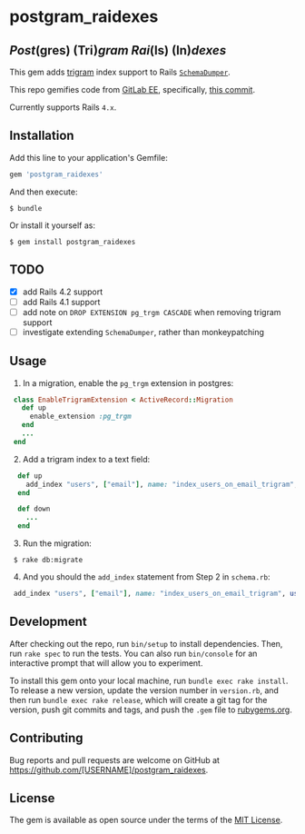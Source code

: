 # postgram_raidexes

## *Post*(gres) (Tri)*gram* *Rai*(ls) (In)*dexes*

This gem adds [trigram](https://www.postgresql.org/docs/current/static/pgtrgm.html) index support to Rails [`SchemaDumper`](http://edgeguides.rubyonrails.org/active_record_migrations.html#schema-dumping-and-you).

This repo gemifies code from [GitLab EE](https://gitlab.com/gitlab-org/gitlab-ee), specifically, [this commit](https://gitlab.com/gitlab-org/gitlab-ee/commit/70bf6dc702b6354c3a00d0b81e7d7c10be25ffb8).

Currently supports Rails `4.x`.

## Installation

Add this line to your application's Gemfile:

```ruby
gem 'postgram_raidexes'
```

And then execute:

    $ bundle

Or install it yourself as:

    $ gem install postgram_raidexes

## TODO

- [x] add Rails 4.2 support
- [ ] add Rails 4.1 support
- [ ] add note on `DROP EXTENSION pg_trgm CASCADE` when removing trigram support
- [ ] investigate extending `SchemaDumper`, rather than monkeypatching

## Usage

1. In a migration, enable the `pg_trgm` extension in postgres:
 ```ruby
  class EnableTrigramExtension < ActiveRecord::Migration
    def up
      enable_extension :pg_trgm
    end
    ...
  end
 ```

2. Add a trigram index to a text field:

 ```ruby
   def up
     add_index "users", ["email"], name: "index_users_on_email_trigram", using: :gin, opclasses: {"email"=>"gin_trgm_ops"}
   end

   def down
     ...
   end
 ```

3. Run the migration:

 ```
  $ rake db:migrate
 ```

4. And you should the `add_index` statement from Step 2 in `schema.rb`:

 ```ruby
  add_index "users", ["email"], name: "index_users_on_email_trigram", using: :gin, opclasses: {"email"=>"gin_trgm_ops"}
 ```

## Development

After checking out the repo, run `bin/setup` to install dependencies. Then, run `rake spec` to run the tests. You can also run `bin/console` for an interactive prompt that will allow you to experiment.

To install this gem onto your local machine, run `bundle exec rake install`. To release a new version, update the version number in `version.rb`, and then run `bundle exec rake release`, which will create a git tag for the version, push git commits and tags, and push the `.gem` file to [rubygems.org](https://rubygems.org).

## Contributing

Bug reports and pull requests are welcome on GitHub at https://github.com/[USERNAME]/postgram_raidexes.

## License

The gem is available as open source under the terms of the [MIT License](http://opensource.org/licenses/MIT).
